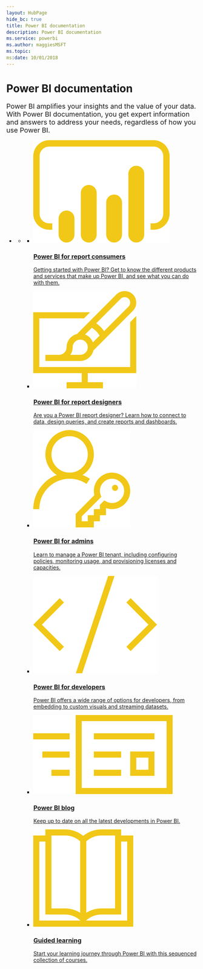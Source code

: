 ```yaml
---
layout: HubPage
hide_bc: true
title: Power BI documentation
description: Power BI documentation
ms.service: powerbi
ms.author: maggiesMSFT
ms.topic:
ms:date: 10/01/2018
---
```

<div id="main" class="v2">
    <div class="container">
        <h1>Power BI documentation</h1>
        <p style="font-size: 1.12rem;margin-bottom: 1rem;">Power BI amplifies your insights and the value of your data. With Power BI documentation, you get expert information and answers to address your needs, regardless of how you use Power BI.</p>
        <ul class="pivots">
            <li>
                <a href="#home"></a>
                <ul id="home">
                    <li>
                        <a href="#home-all"></a>
                        <ul id="home-all" class="cardsA">
                            <li>
                                <a href="consumer/power-bi-consumer-landing.md">
                                    <div class="cardSize">
                                        <div class="cardPadding">
                                            <div class="card">
                                                <div class="cardImageOuter">
                                                    <div class="cardImage">
                                                        <img src="./media/index/powerbi-4x_ea1e-01-resized-with-ratio.svg" alt="" />
                                                    </div>
                                                </div>
                                                <div class="cardText">
                                                    <h3>Power BI for report consumers</h3>
                                                    <p>Getting started with Power BI? Get to know the different products and services that make up Power BI, and see what you can do with them.</p>
                                                </div>
                                            </div>
                                        </div>
                                    </div>
                                </a>
                            </li>
                            <li>
                                <a href="power-bi-creator-landing.md">
                                    <div class="cardSize">
                                        <div class="cardPadding">
                                            <div class="card">
                                                <div class="cardImageOuter">
                                                    <div class="cardImage">
                                                        <img src="./media/index/power-bi-4x-Design_E771.svg" alt="" />
                                                    </div>
                                                </div>
                                                <div class="cardText">
                                                    <h3>Power BI for report designers</h3>
                                                    <p>Are you a Power BI report designer? Learn how to connect to data, design queries, and create reports and dashboards.</p>
                                                </div>
                                            </div>
                                        </div>
                                    </div>
                                </a>
                            </li>
                            <li>
                                <a href="service-admin-administering-power-bi-in-your-organization.md">
                                    <div class="cardSize">
                                        <div class="cardPadding">
                                            <div class="card">
                                                <div class="cardImageOuter">
                                                    <div class="cardImage">
                                                        <img src="./media/index/power-bi-4x-Admin_F286.svg" alt="" />
                                                    </div>
                                                </div>
                                                <div class="cardText">
                                                    <h3>Power BI for admins</h3>
                                                    <p>Learn to manage a Power BI tenant, including configuring policies, monitoring usage, and provisioning licenses and capacities.</p>
                                                </div>
                                            </div>
                                        </div>
                                    </div>
                                </a>
                            </li>
                            <li>
                                <a href="developer/what-can-you-do.md">
                                    <div class="cardSize">
                                        <div class="cardPadding">
                                            <div class="card">
                                                <div class="cardImageOuter">
                                                    <div class="cardImage">
                                                        <img src="./media/index/power-bi-4x-Developer_ECCE.svg" alt="" />
                                                    </div>
                                                </div>
                                                <div class="cardText">
                                                    <h3>Power BI for developers</h3>
                                                    <p>Power BI offers a wide range of options for developers, from embedding to custom visuals and streaming datasets.</p>
                                                </div>
                                            </div>
                                        </div>
                                    </div>
                                </a>
                            </li>
                            <li>
                                <a href="https://powerbi.microsoft.com/blog/">
                                    <div class="cardSize">
                                        <div class="cardPadding">
                                            <div class="card">
                                                <div class="cardImageOuter">
                                                    <div class="cardImage">
                                                        <img src="./media/index/power-bi-4x-Blog_E1D7.svg" alt="" />
                                                    </div>
                                                </div>
                                                <div class="cardText">
                                                    <h3>Power BI blog</h3>
                                                    <p>Keep up to date on all the latest developments in Power BI.</p>
                                                </div>
                                            </div>
                                        </div>
                                    </div>
                                </a>
                            </li>
                            <li>
                                <a href="guided-learning/index.md">
                                    <div class="cardSize">
                                        <div class="cardPadding">
                                            <div class="card">
                                                <div class="cardImageOuter">
                                                    <div class="cardImage">
                                                        <img src="./media/index/power-bi-4x-GuidedLearning_E736.svg" alt="" />
                                                    </div>
                                                </div>
                                                <div class="cardText">
                                                    <h3>Guided learning</h3>
                                                    <p>Start your learning journey through Power BI with this sequenced collection of courses.</p>
                                                </div>
                                            </div>
                                        </div>
                                    </div>
                                </a>
                            </li>
                        </ul>
                    </li>
                </ul>
            </li>
        </ul>
    </div>
</div>